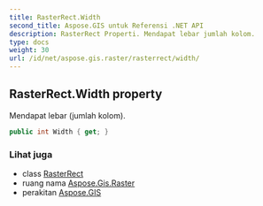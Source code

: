 ```yaml
---
title: RasterRect.Width
second_title: Aspose.GIS untuk Referensi .NET API
description: RasterRect Properti. Mendapat lebar jumlah kolom.
type: docs
weight: 30
url: /id/net/aspose.gis.raster/rasterrect/width/
---
```

## RasterRect.Width property

Mendapat lebar (jumlah kolom).

```csharp
public int Width { get; }
```

### Lihat juga

* class [RasterRect](../)
* ruang nama [Aspose.Gis.Raster](../../rasterrect/)
* perakitan [Aspose.GIS](../../../)


